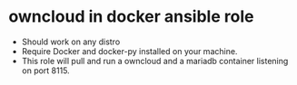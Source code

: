 # owncloud in docker ansible role

- Should work on any distro
- Require Docker and docker-py installed on your machine.
- This role will pull and run a owncloud and a mariadb container listening on port 8115.
